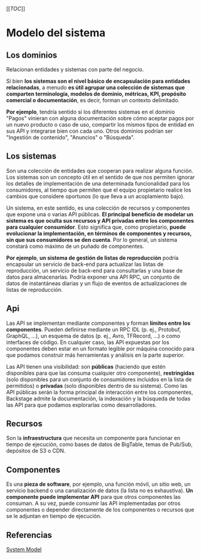 [[_TOC_]]

# Modelo del sistema

## Los dominios
Relacionan entidades y sistemas con parte del negocio.

Si bien **los sistemas son el nivel básico de encapsulación para entidades relacionadas**, a menudo **es útil agrupar una colección de sistemas que comparten terminología, modelos de dominio, métricas, KPI, propósito comercial o documentación**, es decir, forman un contexto delimitado.

**Por ejemplo**, tendría sentido si los diferentes sistemas en el dominio "Pagos" vinieran con alguna documentación sobre cómo aceptar pagos por un nuevo producto o caso de uso, compartir los mismos tipos de entidad en sus API y integrarse bien con cada uno. Otros dominios podrían ser "Ingestión de contenido", "Anuncios" o "Búsqueda".

## Los sistemas
Son una colección de entidades que cooperan para realizar alguna función. Los sistemas son un concepto útil en el sentido de que nos permiten ignorar los detalles de implementación de una determinada funcionalidad para los consumidores, al tiempo que permiten que el equipo propietario realice los cambios que considere oportunos (lo que lleva a un acoplamiento bajo).

Un sistema, en este sentido, es una colección de recursos y componentes que expone una o varias API públicas. **El principal beneficio de modelar un sistema es que oculta sus recursos y API privadas entre los componentes para cualquier consumidor**. Esto significa que, como propietario, **puede evolucionar la implementación, en términos de componentes y recursos, sin que sus consumidores se den cuenta**. Por lo general, un sistema constará como máximo de un puñado de componentes.

**Por ejemplo**, **un sistema de gestión de listas de reproducción** podría encapsular un servicio de back-end para actualizar las listas de reproducción, un servicio de back-end para consultarlas y una base de datos para almacenarlas. Podría exponer una API RPC, un conjunto de datos de instantáneas diarias y un flujo de eventos de actualizaciones de listas de reproducción.

## Api
Las API se implementan mediante componentes y forman **límites entre los componentes**. Pueden definirse mediante un RPC IDL (p. ej., Protobuf, GraphQL, ...), un esquema de datos (p. ej., Avro, TFRecord, ...) o como interfaces de código. En cualquier caso, las API expuestas por los componentes deben estar en un formato legible por máquina conocido para que podamos construir más herramientas y análisis en la parte superior. 

Las API tienen una visibilidad: son **públicas** (haciendo que estén disponibles para que las consuma cualquier otro componente), **restringidas** (solo disponibles para un conjunto de consumidores incluidos en la lista de permitidos) o **privadas** (solo disponibles dentro de su sistema). Como las API públicas serán la forma principal de interacción entre los componentes, Backstage admite la documentación, la indexación y la búsqueda de todas las API para que podamos explorarlas como desarrolladores.

## Recursos
Son la **infraestructura** que necesita un componente para funcionar en tiempo de ejecución, como bases de datos de BigTable, temas de Pub/Sub, depósitos de S3 o CDN.

## Componentes
Es una **pieza de software**, por ejemplo, una función móvil, un sitio web, un servicio backend o una canalización de datos (la lista no es exhaustiva). **Un componente puede implementar API** para que otros componentes las consuman. A su vez, puede consumir las API implementadas por otros componentes o depender directamente de los componentes o recursos que se le adjuntan en tiempo de ejecución.

## Referencias

[System Model](https://backstage.io/docs/features/software-catalog/system-model)
